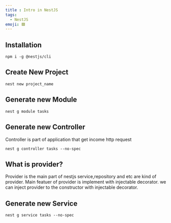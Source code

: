 ```yaml
---
title : Intro in NestJS
tags:
  - NestJS
emoji: 🟩
---
```

## Installation
```Terminal
npm i -g @nestjs/cli
```
## Create New Project
```Terminal
nest new project_name
```
## Generate new Module
```Terminal
nest g module tasks
```
## Generate new Controller
Controller is part of application that get income http request 
```Terminal
nest g controller tasks --no-spec
```
## What is provider?
Provider is the main part of nestjs service,repository and etc are kind of provider. Main featuer of provider is implement with injectable decorator. we can inject provider to the constructor with injectable decorator.
## Generate new Service
```Terminal
nest g service tasks --no-spec
```
